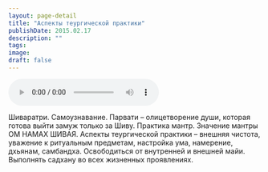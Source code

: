 ```yaml
---
layout: page-detail
title: "Аспекты теургической практики"
publishDate: 2015.02.17
description: ""
tags:
image:
draft: false
---
```


<audio title="2015.02.17 - Аспекты теургической практики.mp3" src="/upload/iblock/f9a/f9a1b8263fff52286446f01527df085f.mp3" controls=""></audio>

 Шиваратри. Самоузнавание. Парвати – олицетворение души, которая готова выйти замуж только за Шиву. Практика мантр. Значение мантры ОМ НАМАХ ШИВАЯ. Аспекты теургической практики – внешняя чистота, уважение к ритуальным предметам, настройка ума, намерение, дхьянам, самбандха. Освободиться от внутренней и внешней майи. Выполнять садхану во всех жизненных проявлениях. 

  
